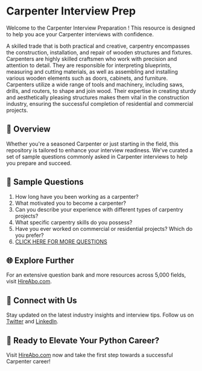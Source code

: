 # Carpenter Interview Prep

Welcome to the Carpenter Interview Preparation ! This resource is designed to help you ace your Carpenter interviews with confidence.

A skilled trade that is both practical and creative, carpentry encompasses the construction, installation, and repair of wooden structures and fixtures. Carpenters are highly skilled craftsmen who work with precision and attention to detail. They are responsible for interpreting blueprints, measuring and cutting materials, as well as assembling and installing various wooden elements such as doors, cabinets, and furniture. Carpenters utilize a wide range of tools and machinery, including saws, drills, and routers, to shape and join wood. Their expertise in creating sturdy and aesthetically pleasing structures makes them vital in the construction industry, ensuring the successful completion of residential and commercial projects.

## 🚀 Overview

Whether you're a seasoned Carpenter or just starting in the field, this repository is tailored to enhance your interview readiness. We've curated a set of sample questions commonly asked in Carpenter interviews to help you prepare and succeed.

## 📝 Sample Questions

1. How long have you been working as a carpenter?
2. What motivated you to become a carpenter?
3. Can you describe your experience with different types of carpentry projects?
4. What specific carpentry skills do you possess?
5. Have you ever worked on commercial or residential projects? Which do you prefer?
6. [CLICK HERE FOR MORE QUESTIONS](https://hireabo.com/job/12_2_0/Carpenter)

## 🌐 Explore Further

For an extensive question bank and more resources across 5,000 fields, visit [HireAbo.com](https://www.hireabo.com).

## 📱 Connect with Us

Stay updated on the latest industry insights and interview tips. Follow us on [Twitter](https://twitter.com/hireabo) and [LinkedIn](https://www.linkedin.com/in/hire-abo-3609972a8/).

## 🚀 Ready to Elevate Your Python Career?

Visit [HireAbo.com](https://www.hireabo.com) now and take the first step towards a successful Carpenter career!